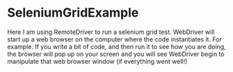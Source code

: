 # SeleniumGridExample
Here I am using RemoteDriver to run a selenium grid test.  WebDriver will start up a web browser on the computer where the code instantiates it. For example. If you write a bit of code, and then run it to see how you are doing, the browser will pop up on your screen and you will see WebDriver begin to manipulate that web browser window (if everything went well!)
